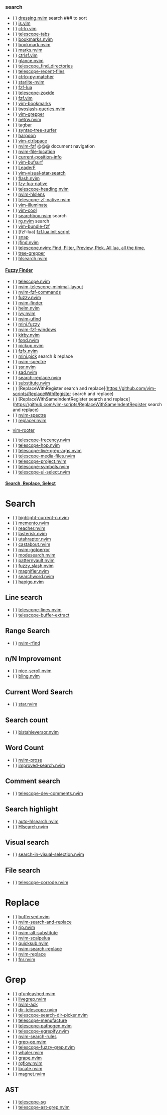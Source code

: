 ### search
* ( ) [dressing.nvim](https://github.com/stevearc/dressing.nvim)
search ### to sort
* ( ) [is.vim](https://github.com/haya14busa/is.vim)
* ( ) [ctrlp.vim](https://github.com/ctrlpvim/ctrlp.vim)
* ( ) [telescope-tabs](https://github.com/christianchiarulli/telescope-tabs)
* ( ) [bookmarks.nvim](https://github.com/crusj/bookmarks.nvim)
* ( ) [bookmark.nvim](https://github.com/ChristianChiarulli/bookmark.nvim)
* ( ) [marks.nvim](https://github.com/chentoast/marks.nvim)
* ( ) [ctrlsf.vim](https://github.com/dyng/ctrlsf.vim)
* ( ) [glance.nvim](https://github.com/dnlhc/glance.nvim)
* ( ) [telescope_find_directories](https://github.com/artart222/telescope_find_directories)
* ( ) [telescope-recent-files](https://github.com/smartpde/telescope-recent-files)
* ( ) [ctrlp-py-matcher](https://github.com/FelikZ/ctrlp-py-matcher)
* ( ) [starlite-nvim](https://github.com/ironhouzi/starlite-nvim)
* ( ) [fzf-lua](https://github.com/ibhagwan/fzf-lua)
* ( ) [telescope-zoxide](https://github.com/jvgrootveld/telescope-zoxide)
* ( ) [fzf.vim](https://github.com/junegunn/fzf.vim)
* ( ) [vim-bookmarks](https://github.com/MattesGroeger/vim-bookmarks)
* ( ) [twoslash-queries.nvim](https://github.com/marilari88/twoslash-queries.nvim)
* ( ) [vim-grepper](https://github.com/mhinz/vim-grepper)
* ( ) [netrw.nvim](https://github.com/prichrd/netrw.nvim)
* ( ) [tagbar](https://github.com/preservim/tagbar)
* ( ) [syntax-tree-surfer](https://github.com/ziontee113/syntax-tree-surfer)
* ( ) [harpoon](https://github.com/ThePrimeagen/harpoon)
* ( ) [vim-ctrlspace](https://github.com/vim-ctrlspace/vim-ctrlspace)
* ( ) [nvim-fzf](https://github.com/vijaymarupudi/nvim-fzf)
@@@ document navigation
* ( ) [nvim-file-location](https://github.com/diegoulloao/nvim-file-location)
* ( ) [current-position-info](https://yutkat.github.io/my-neovim-pluginlist/#current-position-info)
* ( ) [vim-bufsurf](https://github.com/ton/vim-bufsurf)
* ( ) [LeaderF](https://github.com/Yggdroot/LeaderF)
* ( ) [vim-visual-star-search](https://github.com/bronson/vim-visual-star-search)
* ( ) [flash.nvim](https://github.com/folke/flash.nvim)
* ( ) [fzy-lua-native](https://github.com/romgrk/fzy-lua-native)
* ( ) [telescope-heading.nvim](https://github.com/crispgm/telescope-heading.nvim)
* ( ) [nvim-hlslens](https://github.com/kevinhwang91/nvim-hlslens)
* ( ) [telescope-zf-native.nvim](https://github.com/natecraddock/telescope-zf-native.nvim)
* ( ) [vim-illuminate](https://github.com/RRethy/vim-illuminate)
* ( ) [vim-cool](https://github.com/romainl/vim-cool)
* ( ) [searchbox.nvim](https://github.com/VonHeikemen/searchbox.nvim) search
* ( ) [rg.nvim](https://github.com/winston0410/rg.nvim) search
* ( ) [vim-bundle-fzf](https://github.com/Traap/vim-bundle-fzf)
* ( ) [fzf-lua)  [fzf.lua init script](https://github.com/ibhagwan/fzf-lua/blob/main/scripts/mini.sh)
* ( ) [snap](https://github.com/camspiers/snap)
* ( ) [jfind.nvim](https://github.com/jake-stewart/jfind.nvim)
* ( ) [telescope.nvim: Find, Filter, Preview, Pick. All lua, all the time.](http://neovimcraft.com/plugin/nvim-telescope/telescope.nvim/index.html)
* ( ) [tree-grepper](https://github.com/BrianHicks/tree-grepper)
* ( ) [hlsearch.nvim](https://github.com/nvimdev/hlsearch.nvim)
#### [Fuzzy Finder](https://yutkat.github.io/my-neovim-pluginlist/#fuzzy-finder)
* ( ) [telescope.nvim](https://github.com/nvim-telescope/telescope.nvim)
* ( ) [nvim-telescope-minimal-layout](https://github.com/josa42/nvim-telescope-minimal-layout)
* ( ) [nvim-fzf-commands](https://github.com/vijaymarupudi/nvim-fzf-commands)
* ( ) [fuzzy.nvim](https://github.com/amirrezaask/fuzzy.nvim)
* ( ) [nvim-finder](https://github.com/RishabhRD/nvim-finder)
* ( ) [helm.nvim](https://github.com/shoumodip/helm.nvim)
* ( ) [ivy.nvim](https://github.com/AdeAttwood/ivy.nvim)
* ( ) [nvim-ufind](https://github.com/beardedsakimonkey/nvim-ufind)
* ( ) [mini.fuzzy](https://github.com/echasnovski/mini.fuzzy)
* ( ) [nvim-fzf-windows](https://github.com/cpkio/nvim-fzf-windows)
* ( ) [kirby.nvim](https://github.com/romgrk/kirby.nvim)
* ( ) [fond.nvim](https://github.com/haolian9/fond.nvim)
* ( ) [pickup.nvim](https://github.com/tani/pickup.nvim)
* ( ) [fzfx.nvim](https://github.com/linrongbin16/fzfx.nvim)
* ( ) [mini.pick](https://github.com/echasnovski/mini.pick)
search & replace
* ( ) [nvim-spectre](https://github.com/nvim-pack/nvim-spectre)
* ( ) [ssr.nvim](https://github.com/cshuaimin/ssr.nvim)
* ( ) [sad.nvim](https://github.com/ray-x/sad.nvim)
* ( ) [search-replace.nvim](https://github.com/roobert/search-replace.nvim)
* ( ) [substitute.nvim](https://github.com/gbprod/substitute.nvim)
* ( ) [ReplaceWithRegister search and replace](https://github.com/vim-scripts/ReplaceWithRegister search and replace)
* ( ) [ReplaceWithSameIndentRegister search and replace](https://github.com/vim-scripts/ReplaceWithSameIndentRegister search and replace)
* ( ) [nvim-spectre](https://github.com/windwp/nvim-spectre)
* ( ) [replacer.nvim](https://github.com/gabrielpoca/replacer.nvim)
 - [vim-rooter](https://github.com/airblade/vim-rooter)
* ( ) [telescope-frecency.nvim](https://github.com/nvim-telescope/telescope-frecency.nvim)
* ( ) [telescope-hop.nvim](https://github.com/nvim-telescope/telescope-hop.nvim)
* ( ) [telescope-live-grep-args.nvim](https://github.com/nvim-telescope/telescope-live-grep-args.nvim)
* ( ) [telescope-media-files.nvim](https://github.com/nvim-telescope/telescope-media-files.nvim)
* ( ) [telescope-project.nvim](https://github.com/nvim-telescope/telescope-project.nvim)
* ( ) [telescope-symbols.nvim](https://github.com/nvim-telescope/telescope-symbols.nvim)
* ( ) [telescope-ui-select.nvim](https://github.com/nvim-telescope/telescope-ui-select.nvim)
#### [Search, Replace, Select](https://yutkat.github.io/my-neovim-pluginlist/#search-replace-select)
# Search
* ( ) [highlight-current-n.nvim](https://github.com/rktjmp/highlight-current-n.nvim)
* ( ) [memento.nvim](https://github.com/gaborvecsei/memento.nvim)
* ( ) [reacher.nvim](https://github.com/notomo/reacher.nvim)
* ( ) [lasterisk.nvim](https://github.com/rapan931/lasterisk.nvim)
* ( ) [utahraptor.nvim](https://github.com/rapan931/utahraptor.nvim)
* ( ) [castabout.nvim](https://github.com/nat-418/castabout.nvim)
* ( ) [nvim-gotoerror](https://github.com/ArnauPrat/nvim-gotoerror)
* ( ) [modesearch.nvim](https://github.com/monaqa/modesearch.nvim)
* ( ) [patternvault.nvim](https://github.com/MaximilianLloyd/patternvault.nvim)
* ( ) [fuzzy_slash.nvim](https://github.com/IndianBoy42/fuzzy_slash.nvim)
* ( ) [magnifier.nvim](https://github.com/fsantand/magnifier.nvim)
* ( ) [searchword.nvim](https://github.com/barklan/searchword.nvim)
* ( ) [hapigo.nvim](https://github.com/SDGLBL/hapigo.nvim)
## Line search
* ( ) [telescope-lines.nvim](https://github.com/neanias/telescope-lines.nvim)
* ( ) [telescope-buffer-extract](https://github.com/jtroo/telescope-buffer-extract)
## Range Search
* ( ) [nvim-rfind](https://github.com/Ajnasz/nvim-rfind)
## n/N Improvement
* ( ) [nice-scroll.nvim](https://github.com/shiradofu/nice-scroll.nvim)
* ( ) [bling.nvim](https://github.com/ivyl/bling.nvim)
## Current Word Search
* ( ) [star.nvim](https://github.com/loqusion/star.nvim)
## Search count
* ( ) [bistahieversor.nvim](https://github.com/rapan931/bistahieversor.nvim)
## Word Count
* ( ) [nvim-prose](https://github.com/skwee357/nvim-prose)
* ( ) [improved-search.nvim](https://github.com/backdround/improved-search.nvim)
## Comment search
* ( ) [telescope-dev-comments.nvim](https://github.com/ram02z/telescope-dev-comments.nvim)
## Search highlight
* ( ) [auto-hlsearch.nvim](https://github.com/asiryk/auto-hlsearch.nvim)
* ( ) [Hlsearch.nvim](https://github.com/aklk1ng/Hlsearch.nvim)
## Visual search
* ( ) [search-in-visual-selection.nvim](https://github.com/bagohart/search-in-visual-selection.nvim)
## File search
* ( ) [telescope-corrode.nvim](https://github.com/fdschmidt93/telescope-corrode.nvim)
# Replace
* ( ) [buffersed.nvim](https://github.com/Blackmorse/buffersed.nvim)
* ( ) [nvim-search-and-replace](https://github.com/s1n7ax/nvim-search-and-replace)
* ( ) [rip.nvim](https://github.com/lucaspellegrinelli/rip.nvim)
* ( ) [nvim-alt-substitute](https://github.com/chrisgrieser/nvim-alt-substitute)
* ( ) [nvim-scalpelua](https://github.com/deponian/nvim-scalpelua)
* ( ) [quicksub.nvim](https://github.com/Sett17/quicksub.nvim)
* ( ) [nvim-search-replace](https://github.com/t-hg/nvim-search-replace)
* ( ) [nvim-replace](https://github.com/srpmtt/nvim-replace)
* ( ) [fnr.nvim](https://github.com/ctimmins96/fnr.nvim)
# Grep
* ( ) [qfunleashed.nvim](https://github.com/lmenou/qfunleashed.nvim)
* ( ) [livegrep.nvim](https://github.com/nathanmsmith/livegrep.nvim)
* ( ) [nvim-ack](https://github.com/wwcd/nvim-ack)
* ( ) [dir-telescope.nvim](https://github.com/princejoogie/dir-telescope.nvim)
* ( ) [telescope-search-dir-picker.nvim](https://github.com/smilovanovic/telescope-search-dir-picker.nvim)
* ( ) [telescope-menufacture](https://github.com/molecule-man/telescope-menufacture)
* ( ) [telescope-pathogen.nvim](https://github.com/brookhong/telescope-pathogen.nvim)
* ( ) [telescope-egrepify.nvim](https://github.com/fdschmidt93/telescope-egrepify.nvim)
* ( ) [nvim-search-rules](https://github.com/napisani/nvim-search-rules)
* ( ) [grep-op.nvim](https://github.com/mertzt89/grep-op.nvim)
* ( ) [telescope-fuzzy-grep.nvim](https://github.com/Sduby22/telescope-fuzzy-grep.nvim)
* ( ) [whaler.nvim](https://github.com/SalOrak/whaler.nvim)
* ( ) [grape.nvim](https://github.com/Sharonex/grape.nvim)
* ( ) [rgflow.nvim](https://github.com/mangelozzi/rgflow.nvim)
* ( ) [locate.nvim](https://github.com/ctfrancia/locate.nvim)
* ( ) [magnet.nvim](https://github.com/rsreimer/magnet.nvim)
## AST
* ( ) [telescope-sg](https://github.com/Marskey/telescope-sg)
* ( ) [telescope-ast-grep.nvim](https://github.com/ray-x/telescope-ast-grep.nvim)

